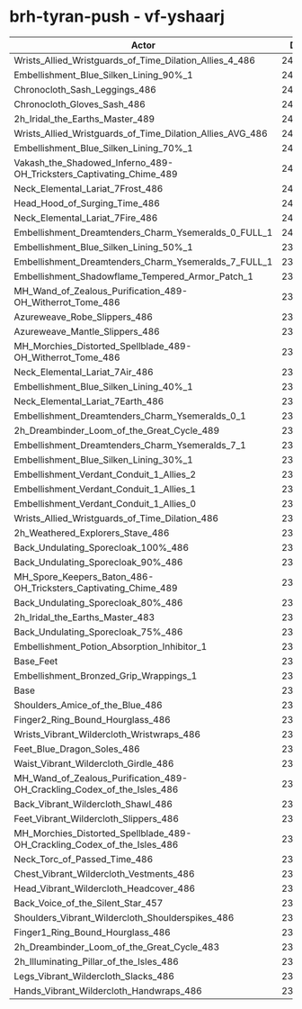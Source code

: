 # brh-tyran-push - vf-yshaarj
| Actor | DPS | Increase |
|---|:---:|:---:|
|Wrists_Allied_Wristguards_of_Time_Dilation_Allies_4_486|242301|2.09%|
|Embellishment_Blue_Silken_Lining_90%_1|242227|2.06%|
|Chronocloth_Sash_Leggings_486|241972|1.95%|
|Chronocloth_Gloves_Sash_486|241795|1.88%|
|2h_Iridal_the_Earths_Master_489|241609|1.80%|
|Wrists_Allied_Wristguards_of_Time_Dilation_Allies_AVG_486|241496|1.75%|
|Embellishment_Blue_Silken_Lining_70%_1|241046|1.56%|
|Vakash_the_Shadowed_Inferno_489-OH_Tricksters_Captivating_Chime_489|240524|1.34%|
|Neck_Elemental_Lariat_7Frost_486|240183|1.20%|
|Head_Hood_of_Surging_Time_486|240179|1.20%|
|Neck_Elemental_Lariat_7Fire_486|240163|1.19%|
|Embellishment_Dreamtenders_Charm_Ysemeralds_0_FULL_1|240075|1.15%|
|Embellishment_Blue_Silken_Lining_50%_1|239964|1.11%|
|Embellishment_Dreamtenders_Charm_Ysemeralds_7_FULL_1|239797|1.04%|
|Embellishment_Shadowflame_Tempered_Armor_Patch_1|239789|1.03%|
|MH_Wand_of_Zealous_Purification_489-OH_Witherrot_Tome_486|239785|1.03%|
|Azureweave_Robe_Slippers_486|239658|0.98%|
|Azureweave_Mantle_Slippers_486|239638|0.97%|
|MH_Morchies_Distorted_Spellblade_489-OH_Witherrot_Tome_486|239533|0.92%|
|Neck_Elemental_Lariat_7Air_486|239477|0.90%|
|Embellishment_Blue_Silken_Lining_40%_1|239466|0.90%|
|Neck_Elemental_Lariat_7Earth_486|239413|0.87%|
|Embellishment_Dreamtenders_Charm_Ysemeralds_0_1|239280|0.82%|
|2h_Dreambinder_Loom_of_the_Great_Cycle_489|239165|0.77%|
|Embellishment_Dreamtenders_Charm_Ysemeralds_7_1|238950|0.68%|
|Embellishment_Blue_Silken_Lining_30%_1|238863|0.64%|
|Embellishment_Verdant_Conduit_1_Allies_2|238754|0.60%|
|Embellishment_Verdant_Conduit_1_Allies_1|238751|0.60%|
|Embellishment_Verdant_Conduit_1_Allies_0|238730|0.59%|
|Wrists_Allied_Wristguards_of_Time_Dilation_486|238566|0.52%|
|2h_Weathered_Explorers_Stave_486|238211|0.37%|
|Back_Undulating_Sporecloak_100%_486|238203|0.36%|
|Back_Undulating_Sporecloak_90%_486|238179|0.35%|
|MH_Spore_Keepers_Baton_486-OH_Tricksters_Captivating_Chime_489|238160|0.35%|
|Back_Undulating_Sporecloak_80%_486|238077|0.31%|
|2h_Iridal_the_Earths_Master_483|238030|0.29%|
|Back_Undulating_Sporecloak_75%_486|237954|0.26%|
|Embellishment_Potion_Absorption_Inhibitor_1|237726|0.16%|
|Base_Feet|237650|0.13%|
|Embellishment_Bronzed_Grip_Wrappings_1|237410|0.03%|
|Base|237338|0.00%|
|Shoulders_Amice_of_the_Blue_486|237335|0.00%|
|Finger2_Ring_Bound_Hourglass_486|237323|-0.01%|
|Wrists_Vibrant_Wildercloth_Wristwraps_486|237240|-0.04%|
|Feet_Blue_Dragon_Soles_486|237164|-0.07%|
|Waist_Vibrant_Wildercloth_Girdle_486|237033|-0.13%|
|MH_Wand_of_Zealous_Purification_489-OH_Crackling_Codex_of_the_Isles_486|237005|-0.14%|
|Back_Vibrant_Wildercloth_Shawl_486|236937|-0.17%|
|Feet_Vibrant_Wildercloth_Slippers_486|236921|-0.18%|
|MH_Morchies_Distorted_Spellblade_489-OH_Crackling_Codex_of_the_Isles_486|236803|-0.23%|
|Neck_Torc_of_Passed_Time_486|236613|-0.31%|
|Chest_Vibrant_Wildercloth_Vestments_486|236594|-0.31%|
|Head_Vibrant_Wildercloth_Headcover_486|236537|-0.34%|
|Back_Voice_of_the_Silent_Star_457|236341|-0.42%|
|Shoulders_Vibrant_Wildercloth_Shoulderspikes_486|236167|-0.49%|
|Finger1_Ring_Bound_Hourglass_486|236084|-0.53%|
|2h_Dreambinder_Loom_of_the_Great_Cycle_483|235924|-0.60%|
|2h_Illuminating_Pillar_of_the_Isles_486|235786|-0.65%|
|Legs_Vibrant_Wildercloth_Slacks_486|235525|-0.76%|
|Hands_Vibrant_Wildercloth_Handwraps_486|235238|-0.88%|
